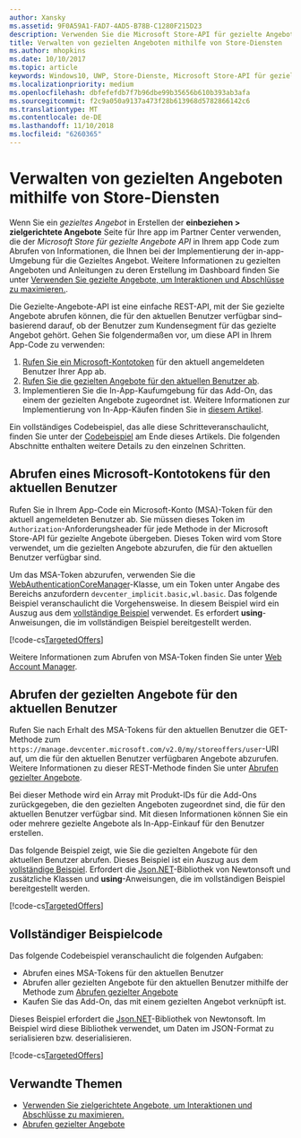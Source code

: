 ```yaml
---
author: Xansky
ms.assetid: 9F0A59A1-FAD7-4AD5-B78B-C1280F215D23
description: Verwenden Sie die Microsoft Store-API für gezielte Angebote, um die gezielten Angebote abzurufen, die für den aktuellen Benutzer Ihrer App verfügbar sind.
title: Verwalten von gezielten Angeboten mithilfe von Store-Diensten
ms.author: mhopkins
ms.date: 10/10/2017
ms.topic: article
keywords: Windows10, UWP, Store-Dienste, Microsoft Store-API für gezielte Angebote, gezielte Angebote
ms.localizationpriority: medium
ms.openlocfilehash: dbfefefdb7f7b96dbe99b35656b610b393ab3afa
ms.sourcegitcommit: f2c9a050a9137a473f28b613968d5782866142c6
ms.translationtype: MT
ms.contentlocale: de-DE
ms.lasthandoff: 11/10/2018
ms.locfileid: "6260365"
---
```

# <a name="manage-targeted-offers-using-store-services"></a>Verwalten von gezielten Angeboten mithilfe von Store-Diensten

Wenn Sie ein *gezieltes Angebot* in Erstellen der **einbeziehen > zielgerichtete Angebote** Seite für Ihre app im Partner Center verwenden, die der *Microsoft Store für gezielte Angebote API* in Ihrem app Code zum Abrufen von Informationen, die Ihnen bei der Implementierung der in-app-Umgebung für die Gezieltes Angebot. Weitere Informationen zu gezielten Angeboten und Anleitungen zu deren Erstellung im Dashboard finden Sie unter [Verwenden Sie gezielte Angebote, um Interaktionen und Abschlüsse zu maximieren.](../publish/use-targeted-offers-to-maximize-engagement-and-conversions.md).

Die Gezielte-Angebote-API ist eine einfache REST-API, mit der Sie gezielte Angebote abrufen können, die für den aktuellen Benutzer verfügbar sind– basierend darauf, ob der Benutzer zum Kundensegment für das gezielte Angebot gehört. Gehen Sie folgendermaßen vor, um diese API in Ihrem App-Code zu verwenden:

1.  [Rufen Sie ein Microsoft-Kontotoken](#obtain-a-microsoft-account-token) für den aktuell angemeldeten Benutzer Ihrer App ab.
2.  [Rufen Sie die gezielten Angebote für den aktuellen Benutzer ab](#get-targeted-offers).
3.  Implementieren Sie die In-App-Kaufumgebung für das Add-On, das einem der gezielten Angebote zugeordnet ist. Weitere Informationen zur Implementierung von In-App-Käufen finden Sie in [diesem Artikel](enable-in-app-purchases-of-apps-and-add-ons.md).

Ein vollständiges Codebeispiel, das alle diese Schritteveranschaulicht, finden Sie unter der [Codebeispiel](#code-example) am Ende dieses Artikels. Die folgenden Abschnitte enthalten weitere Details zu den einzelnen Schritten.

<span id="obtain-a-microsoft-account-token" />

## <a name="get-a-microsoft-account-token-for-the-current-user"></a>Abrufen eines Microsoft-Kontotokens für den aktuellen Benutzer

Rufen Sie in Ihrem App-Code ein Microsoft-Konto (MSA)-Token für den aktuell angemeldeten Benutzer ab. Sie müssen dieses Token im ```Authorization```-Anforderungsheader für jede Methode in der Microsoft Store-API für gezielte Angebote übergeben. Dieses Token wird vom Store verwendet, um die gezielten Angebote abzurufen, die für den aktuellen Benutzer verfügbar sind.

Um das MSA-Token abzurufen, verwenden Sie die [WebAuthenticationCoreManager](https://docs.microsoft.com/uwp/api/windows.security.authentication.web.core.webauthenticationcoremanager)-Klasse, um ein Token unter Angabe des Bereichs anzufordern ```devcenter_implicit.basic,wl.basic```. Das folgende Beispiel veranschaulicht die Vorgehensweise. In diesem Beispiel wird ein Auszug aus dem [vollständige Beispiel](#code-example) verwendet. Es erfordert **using**-Anweisungen, die im vollständigen Beispiel bereitgestellt werden.

[!code-cs[TargetedOffers](./code/StoreServicesExamples_TargetedOffers/cs/TargetedOffers.cs#GetMSAToken)]

Weitere Informationen zum Abrufen von MSA-Token finden Sie unter [Web Account Manager](../security/web-account-manager.md).

<span id="get-targeted-offers" />

## <a name="get-the-targeted-offers-for-the-current-user"></a>Abrufen der gezielten Angebote für den aktuellen Benutzer

Rufen Sie nach Erhalt des MSA-Tokens für den aktuellen Benutzer die GET-Methode zum ```https://manage.devcenter.microsoft.com/v2.0/my/storeoffers/user```-URI auf, um die für den aktuellen Benutzer verfügbaren Angebote abzurufen. Weitere Informationen zu dieser REST-Methode finden Sie unter [Abrufen gezielter Angebote](get-targeted-offers.md).

Bei dieser Methode wird ein Array mit Produkt-IDs für die Add-Ons zurückgegeben, die den gezielten Angeboten zugeordnet sind, die für den aktuellen Benutzer verfügbar sind. Mit diesen Informationen können Sie ein oder mehrere gezielte Angebote als In-App-Einkauf für den Benutzer erstellen.

Das folgende Beispiel zeigt, wie Sie die gezielten Angebote für den aktuellen Benutzer abrufen. Dieses Beispiel ist ein Auszug aus dem [vollständige Beispiel](#code-example). Erfordert die [Json.NET](http://www.newtonsoft.com/json)-Bibliothek von Newtonsoft und zusätzliche Klassen und **using**-Anweisungen, die im vollständigen Beispiel bereitgestellt werden.

[!code-cs[TargetedOffers](./code/StoreServicesExamples_TargetedOffers/cs/TargetedOffers.cs#GetTargetedOffers)]

<span id="code-example" />

## <a name="complete-code-example"></a>Vollständiger Beispielcode

Das folgende Codebeispiel veranschaulicht die folgenden Aufgaben:

* Abrufen eines MSA-Tokens für den aktuellen Benutzer
* Abrufen aller gezielten Angebote für den aktuellen Benutzer mithilfe der Methode zum [Abrufen gezielter Angebote](get-targeted-offers.md)
* Kaufen Sie das Add-On, das mit einem gezielten Angebot verknüpft ist.

Dieses Beispiel erfordert die [Json.NET](http://www.newtonsoft.com/json)-Bibliothek von Newtonsoft. Im Beispiel wird diese Bibliothek verwendet, um Daten im JSON-Format zu serialisieren bzw. deserialisieren.

[!code-cs[TargetedOffers](./code/StoreServicesExamples_TargetedOffers/cs/TargetedOffers.cs#GetTargetedOffersSample)]

## <a name="related-topics"></a>Verwandte Themen

* [Verwenden Sie zielgerichtete Angebote, um Interaktionen und Abschlüsse zu maximieren.](../publish/use-targeted-offers-to-maximize-engagement-and-conversions.md)
* [Abrufen gezielter Angebote](get-targeted-offers.md)

